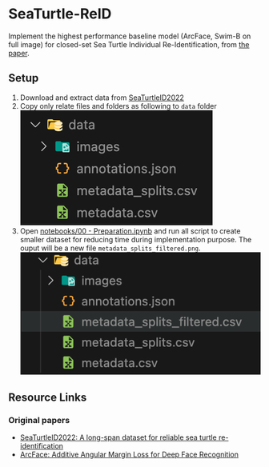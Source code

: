 # SeaTurtle-ReID

Implement the highest performance baseline model (ArcFace, Swim-B on full image) for closed-set Sea Turtle Individual Re-Identification, from [the paper](https://arxiv.org/abs/2211.10307).

## Setup

1. Download and extract data from [SeaTurtleID2022](https://www.kaggle.com/datasets/wildlifedatasets/seaturtleid2022/data)
2. Copy only relate files and folders as following to `data` folder
   ![Dataset structure](./resources/original-data.png "Dataset structure")
3. Open [notebooks/00 - Preparation.ipynb](./notebooks/00%20-%20Preparation.ipynb) and run all script to create smaller dataset for reducing time during implementation purpose. The ouput will be a new file `metadata_splits_filtered.png`.
   ![Filtered Dataset structure](./resources/metadata_splits_filtered.png "Filtered Dataset structure")

## Resource Links

### Original papers

- [SeaTurtleID2022: A long-span dataset for reliable sea turtle re-identification](https://arxiv.org/abs/2211.10307)
- [ArcFace: Additive Angular Margin Loss for Deep Face Recognition](https://arxiv.org/abs/1801.07698)
<!-- - [FaceNet: A Unified Embedding for Face Recognition and Clustering](https://arxiv.org/abs/1503.03832) -->
